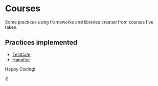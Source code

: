 # Courses
Some practices using frameworks and libraries created from courses I've taken.

## Practices implemented

* [TestCafe](https://github.com/rubone/courses/tree/main/testcafe)
* [Hangfire](https://github.com/rubone/courses/tree/main/hangfire)

Happy Coding!

:v: